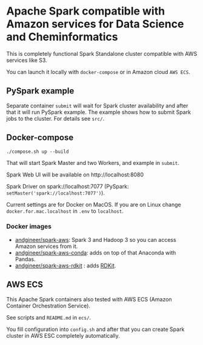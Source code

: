 # Apache Spark compatible with Amazon services for Data Science and Cheminformatics 

This is completely functional Spark Standalone cluster compatible with AWS services like S3.

You can launch it locally with `docker-compose` or in Amazon cloud `AWS ECS`.

## PySpark example

Separate container `submit` will wait for Spark cluster availability and after that it will
run PySpark example. The example shows how to submit Spark jobs to the cluster. 
For details see `src/`.

## Docker-compose

    ./compose.sh up --build
    
That will start Spark Master and two Workers, and example in `submit`.

Spark Web UI will be available on http://localhost:8080

Spark Driver on spark://localhost:7077
(PySpark: `setMaster('spark://localhost:7077')`).

Current settings are for Docker on MacOS. 
If you are on Linux change `docker.for.mac.localhost` in `.env` to `localhost`.

### Docker images
- [andgineer/spark-aws](https://hub.docker.com/repository/docker/andgineer/spark-aws):  Spark 3 and Hadoop 3 so you can access Amazon services from it.
- [andgineer/spark-aws-conda](https://hub.docker.com/repository/docker/andgineer/spark-aws-conda): adds on top of that Anaconda with Pandas.
- [andgineer/spark-aws-rdkit](https://hub.docker.com/repository/docker/andgineer/spark-aws-rdkit) : adds [RDKit](https://www.rdkit.org).

## AWS ECS

This Apache Spark containers also tested with AWS ECS (Amazon Container Orchestration Service).

See scripts and `README.md` in `ecs/`.

You fill configuration into `config.sh` and after that you can create Spark cluster in AWS ESC completely automatically.
